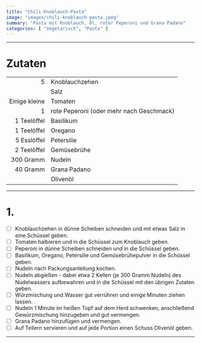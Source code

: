 ```yaml
---
title: "Chili-Knoblauch-Pasta"
image: "images/chili-knoblauch-pasta.jpeg"
summary: "Pasta mit Knoblauch, Öl, roter Peperoni und Grana Padano"
categories: [ "Vegetarisch", "Pasta" ]
---
```


---

# Zutaten

|               |                                          |
|--------------:|:-----------------------------------------|
|             5 | Knoblauchzehen                           |
|               | Salz                                     |
| Einige kleine | Tomaten                                  |
|             1 | rote Peperoni (oder mehr nach Geschmack) |
|   1 Teelöffel | Basilikum                                |
|   1 Teelöffel | Oregano                                  |
|   5 Esslöffel | Petersilie                               |
|   2 Teelöffel | Gemüsebrühe                              |
|     300 Gramm | Nudeln                                   |
|      40 Gramm | Grana Padano                             |
|               | Olivenöl                                 |

---

# 1.

- [ ] Knoblauchzehen in dünne Scheiben schneiden und mit etwas Salz in eine Schüssel geben.
- [ ] Tomaten halbieren und in die Schüssel zum Knoblauch geben.
- [ ] Peperoni in dünne Scheiben schneiden und in die Schüssel geben.
- [ ] Basilikum, Oregano, Petersilie und Gemüsebrühepulver in die Schüssel geben.
- [ ] Nudeln nach Packungsanleitung kochen.
- [ ] Nudeln abgießen - dabei etwa 2 Kellen (je 300 Gramm Nudeln) des Nudelwassers aufbewahren und in die Schüssel mit
  den übrigen Zutaten geben.
- [ ] Würzmischung und Wasser gut verrühren und einige Minuten ziehen lassen.
- [ ] Nudeln 1 Minute im heißen Topf auf dem Herd schwenken, anschließend Gewürzmischung hinzugeben und gut vermengen.
- [ ] Grana Padano hinzufügen und vermengen.
- [ ] Auf Tellern servieren und auf jede Portion einen Schuss Olivenöl geben.

---
